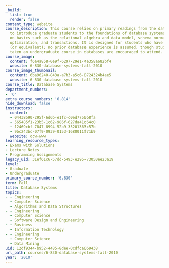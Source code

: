 ```yaml
---
_build:
  list: true
  render: false
content_type: website
course_description: This course relies on primary readings from the database community
  to introduce graduate students to the foundations of database systems, focusing
  on basics such as the relational algebra and data model, schema normalization, query
  optimization, and transactions. It is designed for students who have taken [6.033](/courses/6-033-computer-system-engineering-spring-2018/)
  (or equivalent); no prior database experience is assumed, though students who have
  taken an undergraduate course in databases are encouraged to attend.
course_image:
  content: f6a4a858-0e9f-6297-29e1-4e358a682bf4
  website: 6-830-database-systems-fall-2010
course_image_thumbnail:
  content: 6ba96240-843a-a7b3-a5c6-8724324b4ae5
  website: 6-830-database-systems-fall-2010
course_title: Database Systems
department_numbers:
- '6'
extra_course_numbers: '6.814'
hide_download: false
instructors:
  content:
  - 04438590-295f-6d6b-e1fc-c0ed7750b8fa
  - 565485f1-23b5-1c62-986f-627da41c64c0
  - 12469cbf-7847-8994-52b9-35201363c57b
  - 9bc243bc-07f9-0939-0153-1680011f71b9
  website: ocw-www
learning_resource_types:
- Exams with Solutions
- Lecture Notes
- Programming Assignments
legacy_uid: 31ef61c6-57dd-5493-e295-73050ee23a19
level:
- Graduate
- Undergraduate
primary_course_number: '6.830'
term: Fall
title: Database Systems
topics:
- - Engineering
  - Computer Science
  - Algorithms and Data Structures
- - Engineering
  - Computer Science
  - Software Design and Engineering
- - Business
  - Information Technology
- - Engineering
  - Computer Science
  - Data Mining
uid: 12df9344-b952-4485-8dee-0cdfca069438
url_path: courses/6-830-database-systems-fall-2010
year: '2010'
---
```

